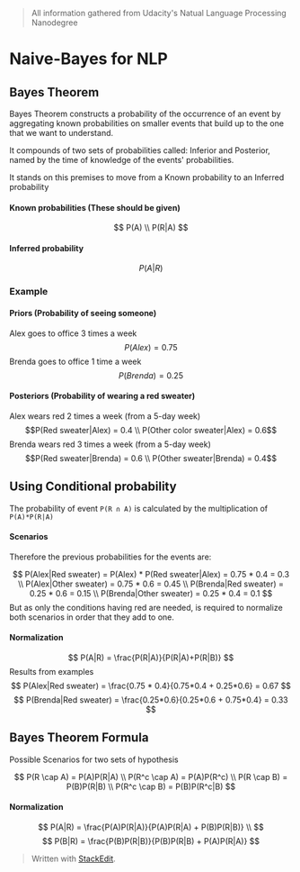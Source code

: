 > All information gathered from Udacity's Natual Language Processing Nanodegree

# Naive-Bayes for NLP

## Bayes Theorem

Bayes Theorem constructs a probability of the occurrence of an event by aggregating known probabilities on smaller events that build up to the one that we want to understand.

It compounds of two sets of probabilities called: Inferior and Posterior, named by the time of knowledge of the events' probabilities.

It stands on this premises to move from a Known probability to an Inferred probability

#### Known probabilities (These should be given)
$$ P(A) \\
P(R|A) $$

#### Inferred probability
$$
P(A|R)
$$

### Example

#### Priors (Probability of seeing someone)
Alex goes to office 3 times a week
$$P(Alex) = 0.75$$
Brenda goes to office 1 time a week
$$P(Brenda)=0.25$$

#### Posteriors (Probability of wearing a red sweater)
Alex wears red 2 times a week (from a 5-day week)
$$P(Red sweater|Alex) = 0.4 \\
 P(Other color sweater|Alex) = 0.6$$
Brenda wears red 3 times a week (from a 5-day week)
$$P(Red sweater|Brenda) = 0.6 \\
P(Other sweater|Brenda) = 0.4$$

## Using Conditional probability

The probability of event `P(R ∩ A)` is calculated by the multiplication of `P(A)*P(R|A)`

#### Scenarios

Therefore the previous probabilities for the events are:

$$
P(Alex|Red sweater) = P(Alex) * P(Red sweater|Alex) = 0.75 * 0.4 = 0.3 \\
P(Alex|Other sweater) = 0.75 * 0.6 = 0.45 \\
P(Brenda|Red sweater) = 0.25 * 0.6 = 0.15 \\
P(Brenda|Other sweater) = 0.25 * 0.4 = 0.1
$$
But as only the conditions having red are needed, is required to normalize both scenarios in order that they add to one.

#### Normalization
$$
P(A|R) = \frac{P(R|A)}{P(R|A)+P(R|B)}
$$
Results from examples
$$
P(Alex|Red sweater) = \frac{0.75 * 0.4}{0.75*0.4 + 0.25*0.6} = 0.67
$$
$$
P(Brenda|Red sweater) = \frac{0.25*0.6}{0.25*0.6 + 0.75*0.4} = 0.33 
$$

## Bayes Theorem Formula

Possible Scenarios for two sets of hypothesis

$$
P(R \cap A) = P(A)P(R|A) \\
P(R^c \cap A) = P(A)P(R^c) \\
P(R \cap B) = P(B)P(R|B) \\
P(R^c \cap B) = P(B)P(R^c|B)
$$

#### Normalization

$$
P(A|R) = \frac{P(A)P(R|A)}{P(A)P(R|A) + P(B)P(R|B)} \\
$$
$$
P(B|R) = \frac{P(B)P(R|B)}{P(B)P(R|B) + P(A)P(R|A)}
$$


> Written with [StackEdit](https://stackedit.io/).
<!--stackedit_data:
eyJoaXN0b3J5IjpbMjI3NDgzMDk2LDUxODEzNjU5NywyNTU3Nz
Y1MDIsLTIwNzA5NDE2OTksLTExNjcwODI4NTksLTExNzgzMTY5
MjgsNDk0MzcxMzU5LDcxMjAzNzExOCwtMTgzMTQ0MjY2NywtMj
A1Mjc0ODQ1OSw5NDk2NzMwNDJdfQ==
-->